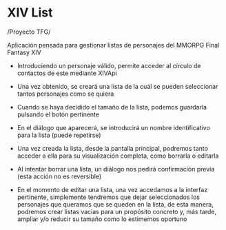 # XIV List
/Proyecto TFG/

Aplicación pensada para gestionar listas de personajes del MMORPG Final Fantasy XIV
 * Introduciendo un personaje válido, permite acceder al círculo de contactos de este mediante XIVApi
 
 * Una vez obtenido, se creará una lista de la cuál se pueden seleccionar tantos personajes como se quiera
 
 * Cuando se haya decidido el tamaño de la lista, podemos guardarla pulsando el botón pertinente
 
 * En el diálogo que aparecerá, se introducirá un nombre identificativo para la lista (puede repetirse)
 
 * Una vez creada la lista, desde la pantalla principal, podremos tanto acceder a ella para su visualización completa,
 como borrarla o editarla
 
 * Al intentar borrar una lista, un diálogo nos pedirá confirmación previa (esta acción no es reversible)
 
 * En el momento de editar una lista, una vez accedamos a la interfaz pertinente, simplemente tendremos que dejar seleccionados
 los personajes que queramos que se queden en la lista, de esta manera, podremos crear listas vacias para un propósito concreto
 y, más tarde, ampliar y/o reducir su tamaño como lo estimemos oportuno
  

